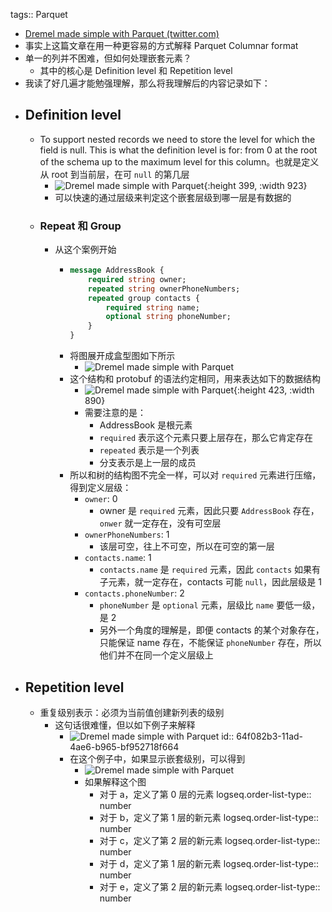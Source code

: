 tags:: Parquet

- [Dremel made simple with Parquet (twitter.com)](https://blog.twitter.com/engineering/en_us/a/2013/dremel-made-simple-with-parquet)
- 事实上这篇文章在用一种更容易的方式解释 Parquet Columnar format
- 单一的列并不困难，但如何处理嵌套元素？
	- 其中的核心是 Definition level 和 Repetition level
- 我读了好几遍才能勉强理解，那么将我理解后的内容记录如下：
- ## Definition level
	- To support nested records we need to store the level for which the field is null. This is what the definition level is for: from 0 at the root of the schema up to the maximum level for this column。也就是定义从 root 到当前层，在可 `null`  的第几层
		- ![Dremel made simple with Parquet](https://cdn.cms-twdigitalassets.com/content/dam/blog-twitter/archive/dremel_made_simplewithparquet103.thumb.1280.1280.png){:height 399, :width 923}
		- 可以快速的通过层级来判定这个嵌套层级到哪一层是有数据的
	- ### Repeat 和 Group
		- 从这个案例开始
			- ``` protobuf
			  message AddressBook {
			      required string owner;
			      repeated string ownerPhoneNumbers;
			      repeated group contacts {
			          required string name;
			          optional string phoneNumber;
			      }
			  }
			  ```
			- 将图展开成盒型图如下所示
				- ![Dremel made simple with Parquet](https://cdn.cms-twdigitalassets.com/content/dam/blog-twitter/archive/dremel_made_simplewithparquet101.thumb.1280.1280.png)
			- 这个结构和 protobuf 的语法约定相同，用来表达如下的数据结构
				- ![Dremel made simple with Parquet](https://cdn.cms-twdigitalassets.com/content/dam/blog-twitter/archive/dremel_made_simplewithparquet100.thumb.1280.1280.png){:height 423, :width 890}
				- 需要注意的是：
					- AddressBook 是根元素
					- `required` 表示这个元素只要上层存在，那么它肯定存在
					- `repeated` 表示是一个列表
					- 分支表示是上一层的成员
			- 所以和树的结构图不完全一样，可以对 `required` 元素进行压缩，得到定义层级：
				- `owner`: 0
					- owner 是 `required` 元素，因此只要 `AddressBook` 存在，`onwer` 就一定存在，没有可空层
				- `ownerPhoneNumbers`: 1
					- 该层可空，往上不可空，所以在可空的第一层
				- `contacts.name`: 1
					- `contacts.name` 是 `required` 元素，因此 `contacts` 如果有子元素，就一定存在，contacts 可能 `null`，因此层级是 1
				- `contacts.phoneNumber`: 2
					- `phoneNumber` 是 `optional` 元素，层级比 `name` 要低一级，是 2
					- 另外一个角度的理解是，即便 contacts 的某个对象存在，只能保证 name 存在，不能保证 `phoneNumber` 存在，所以他们并不在同一个定义层级上
- ## Repetition level
	- 重复级别表示：必须为当前值创建新列表的级别
		- 这句话很难懂，但以如下例子来解释
			- ![Dremel made simple with Parquet](https://cdn.cms-twdigitalassets.com/content/dam/blog-twitter/archive/dremel_made_simplewithparquet105.thumb.1280.1280.png)
			  id:: 64f082b3-11ad-4ae6-b965-bf952718f664
			- 在这个例子中，如果显示嵌套级别，可以得到
				- ![Dremel made simple with Parquet](https://cdn.cms-twdigitalassets.com/content/dam/blog-twitter/archive/dremel_made_simplewithparquet107.thumb.1280.1280.png)
				- 如果解释这个图
					- 对于 a，定义了第 0 层的元素
					  logseq.order-list-type:: number
					- 对于 b，定义了第 1 层的新元素
					  logseq.order-list-type:: number
					- 对于 c，定义了第 2 层的新元素
					  logseq.order-list-type:: number
					- 对于 d，定义了第 1 层的新元素
					  logseq.order-list-type:: number
					- 对于 e，定义了第 2 层的新元素
					  logseq.order-list-type:: number
